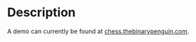 # Description



A demo can currently be found at [chess.thebinarypenguin.com](http://mscchess.herokuapp.com/).









